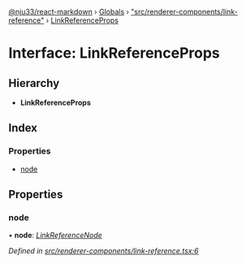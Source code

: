 [@nju33/react-markdown](../README.md) › [Globals](../globals.md) › ["src/renderer-components/link-reference"](../modules/_src_renderer_components_link_reference_.md) › [LinkReferenceProps](_src_renderer_components_link_reference_.linkreferenceprops.md)

# Interface: LinkReferenceProps

## Hierarchy

* **LinkReferenceProps**

## Index

### Properties

* [node](_src_renderer_components_link_reference_.linkreferenceprops.md#node)

## Properties

###  node

• **node**: *[LinkReferenceNode](_src_interfaces_.linkreferencenode.md)*

*Defined in [src/renderer-components/link-reference.tsx:6](https://github.com/nju33/react-markdown/blob/7fe748e/src/renderer-components/link-reference.tsx#L6)*
